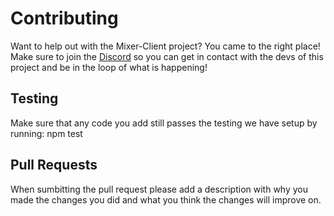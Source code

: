 # Contributing

Want to help out with the Mixer-Client project? You came to the right place! Make sure to join the [Discord](https://discord.gg/58RTAez) so you can get in contact with the devs of this project and be in the loop of what is happening!

## Testing
Make sure that any code you add still passes the testing we have setup by running:
    npm test

## Pull Requests
When sumbitting the pull request please add a description with why you made the changes you did and what you think the changes will improve on.
